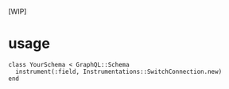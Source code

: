 [WIP]

# usage
```
class YourSchema < GraphQL::Schema
  instrument(:field, Instrumentations::SwitchConnection.new)
end
```
